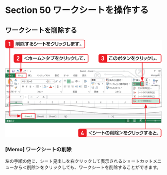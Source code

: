 # Section 50 ワークシートを操作する

## ワークシートを削除する

![](001.png)

### [Memo] ワークシートの削除

左の手順の他に、シート見出しを右クリックして表示されるショートカットメニューから＜削除＞をクリックしても、ワークシートを削除することができます。
